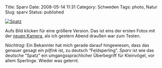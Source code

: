Title: Sparv
Date: 2008-05-14 11:31
Category: Schweden
Tags: photo, Natur
Slug: sparv
Status: published

[![Spatz](/pic/sparvigron_s.jpg "Spatz")](/pic/sparvigron_l.jpg)

Aufs Bild klicken für eine größere Version. Das ist eins der ersten
Fotos mit der [neuen
Kamera](http://www.fiket.de/2008/05/13/present-till-mig-sjaelv/), als
ich gestern Abend draußen war zum Testen.

*Nachtrag*: Ein Bekannter hat mich gerade darauf hingewiesen, dass das
genauer gesagt ein *pilfink* ist, zu deutsch “Feldsperling”. *Sparv* ist
wie das deutsche “Spatz” ein umgangssprachlicher Überbegriff für
Kleinvögel, vor allem Sperlinge. Wieder was gelernt.

